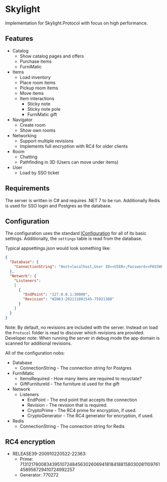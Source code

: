 # Skylight
Implementation for Skylight.Protocol with focus on high performance.

## Features
- Catalog
	- Show catalog pages and offers
	- Purchase items
	- FurniMatic
- Items
	- Load inventory
	- Place room items
	- Pickup room items
	- Move items
	- Item interactions
		- Sticky note
		- Sticky note pole
		- FurniMatic gift
- Navigator
	- Create room
	- Show own rooms
- Networking
	- Support multiple revisions
	- Implements full encryption with RC4 for older clients
- Room
	- Chatting
	- Pathfinding in 3D (Users can move under items)
- User
	- Load by SSO ticket

## Requirements
The server is written in C# and requires .NET 7 to be run. Additionally Redis is used for SSO login and Postgres as the database.

## Configuration
The configuration uses the standard [IConfiguration](https://learn.microsoft.com/en-us/dotnet/core/extensions/configuration) for all of its basic settings. Additionally, the `settings` table is read from the database.

Typical appsettings.json would look something like:
```json
{
  "Database": {
    "ConnectionString": "Host=localhost;User ID=<USER>;Password=<PASSWORD>;Database=skylight"
  },
  "Network": {
    "Listeners":
    [
      {
        "EndPoint": "127.0.0.1:30000",
        "Revision": "WIN63-202111081545-75921380"
      }
    ]
  }
}
```

Note: By default, no revisions are included with the server. Instead on load the `Protocol` folder is read to discover which revisions are provided. Developer note: When running the server in debug mode the app domain is scanned for additional revisions.

All of the configuration nobs:
- Database
	- ConnectionString - The connection string for Postgres
- FurniMatic
	- ItemsRequired - How many items are required to recyclate?
	- GiftFurnitureId - The furniture id used for the gift
- Network
	- Listeners
		- EndPoint - The end point that accepts the connection
		- Revision - The revision that is required.
		- CryptoPrime - The RC4 prime for encryption, if used.
		- CryptoGenerator - The RC4 generator for encryption, if used.
- Redis
	- ConnectionString - The connection string for Redis

## RC4 encryption
- RELEASE39-200910220522-22363:
	- Prime: 71312178008343951072484563026069418184188158030081109761458956729410724992257
	- Generator: 770272